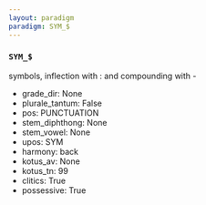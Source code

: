 ```yaml
---
layout: paradigm
paradigm: SYM_$
---
```

### ` SYM_$ `

symbols, inflection with : and compounding with -
* grade_dir: None
* plurale_tantum: False
* pos: PUNCTUATION
* stem_diphthong: None
* stem_vowel: None
* upos: SYM
* harmony: back
* kotus_av: None
* kotus_tn: 99
* clitics: True
* possessive: True
